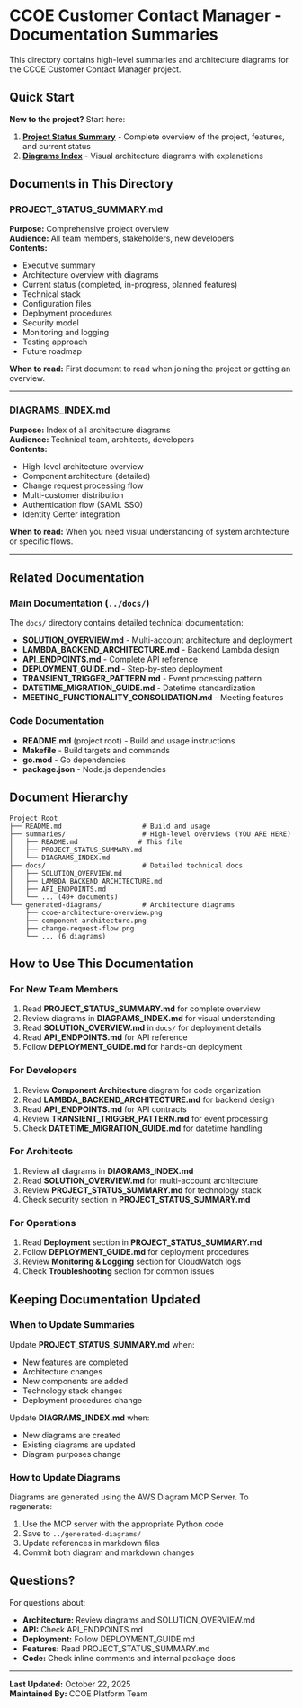 # CCOE Customer Contact Manager - Documentation Summaries

This directory contains high-level summaries and architecture diagrams for the CCOE Customer Contact Manager project.

## Quick Start

**New to the project?** Start here:

1. **[Project Status Summary](./PROJECT_STATUS_SUMMARY.md)** - Complete overview of the project, features, and current status
2. **[Diagrams Index](./DIAGRAMS_INDEX.md)** - Visual architecture diagrams with explanations

## Documents in This Directory

### PROJECT_STATUS_SUMMARY.md
**Purpose:** Comprehensive project overview  
**Audience:** All team members, stakeholders, new developers  
**Contents:**
- Executive summary
- Architecture overview with diagrams
- Current status (completed, in-progress, planned features)
- Technical stack
- Configuration files
- Deployment procedures
- Security model
- Monitoring and logging
- Testing approach
- Future roadmap

**When to read:** First document to read when joining the project or getting an overview.

---

### DIAGRAMS_INDEX.md
**Purpose:** Index of all architecture diagrams  
**Audience:** Technical team, architects, developers  
**Contents:**
- High-level architecture overview
- Component architecture (detailed)
- Change request processing flow
- Multi-customer distribution
- Authentication flow (SAML SSO)
- Identity Center integration

**When to read:** When you need visual understanding of system architecture or specific flows.

---

## Related Documentation

### Main Documentation (`../docs/`)

The `docs/` directory contains detailed technical documentation:

- **SOLUTION_OVERVIEW.md** - Multi-account architecture and deployment
- **LAMBDA_BACKEND_ARCHITECTURE.md** - Backend Lambda design
- **API_ENDPOINTS.md** - Complete API reference
- **DEPLOYMENT_GUIDE.md** - Step-by-step deployment
- **TRANSIENT_TRIGGER_PATTERN.md** - Event processing pattern
- **DATETIME_MIGRATION_GUIDE.md** - Datetime standardization
- **MEETING_FUNCTIONALITY_CONSOLIDATION.md** - Meeting features

### Code Documentation

- **README.md** (project root) - Build and usage instructions
- **Makefile** - Build targets and commands
- **go.mod** - Go dependencies
- **package.json** - Node.js dependencies

## Document Hierarchy

```
Project Root
├── README.md                    # Build and usage
├── summaries/                   # High-level overviews (YOU ARE HERE)
│   ├── README.md               # This file
│   ├── PROJECT_STATUS_SUMMARY.md
│   └── DIAGRAMS_INDEX.md
├── docs/                        # Detailed technical docs
│   ├── SOLUTION_OVERVIEW.md
│   ├── LAMBDA_BACKEND_ARCHITECTURE.md
│   ├── API_ENDPOINTS.md
│   └── ... (40+ documents)
└── generated-diagrams/          # Architecture diagrams
    ├── ccoe-architecture-overview.png
    ├── component-architecture.png
    ├── change-request-flow.png
    └── ... (6 diagrams)
```

## How to Use This Documentation

### For New Team Members

1. Read **PROJECT_STATUS_SUMMARY.md** for complete overview
2. Review diagrams in **DIAGRAMS_INDEX.md** for visual understanding
3. Read **SOLUTION_OVERVIEW.md** in `docs/` for deployment details
4. Read **API_ENDPOINTS.md** for API reference
5. Follow **DEPLOYMENT_GUIDE.md** for hands-on deployment

### For Developers

1. Review **Component Architecture** diagram for code organization
2. Read **LAMBDA_BACKEND_ARCHITECTURE.md** for backend design
3. Read **API_ENDPOINTS.md** for API contracts
4. Review **TRANSIENT_TRIGGER_PATTERN.md** for event processing
5. Check **DATETIME_MIGRATION_GUIDE.md** for datetime handling

### For Architects

1. Review all diagrams in **DIAGRAMS_INDEX.md**
2. Read **SOLUTION_OVERVIEW.md** for multi-account architecture
3. Review **PROJECT_STATUS_SUMMARY.md** for technology stack
4. Check security section in **PROJECT_STATUS_SUMMARY.md**

### For Operations

1. Read **Deployment** section in **PROJECT_STATUS_SUMMARY.md**
2. Follow **DEPLOYMENT_GUIDE.md** for deployment procedures
3. Review **Monitoring & Logging** section for CloudWatch logs
4. Check **Troubleshooting** section for common issues

## Keeping Documentation Updated

### When to Update Summaries

Update **PROJECT_STATUS_SUMMARY.md** when:
- New features are completed
- Architecture changes
- New components are added
- Technology stack changes
- Deployment procedures change

Update **DIAGRAMS_INDEX.md** when:
- New diagrams are created
- Existing diagrams are updated
- Diagram purposes change

### How to Update Diagrams

Diagrams are generated using the AWS Diagram MCP Server. To regenerate:

1. Use the MCP server with the appropriate Python code
2. Save to `../generated-diagrams/`
3. Update references in markdown files
4. Commit both diagram and markdown changes

## Questions?

For questions about:
- **Architecture:** Review diagrams and SOLUTION_OVERVIEW.md
- **API:** Check API_ENDPOINTS.md
- **Deployment:** Follow DEPLOYMENT_GUIDE.md
- **Features:** Read PROJECT_STATUS_SUMMARY.md
- **Code:** Check inline comments and internal package docs

---

**Last Updated:** October 22, 2025  
**Maintained By:** CCOE Platform Team
